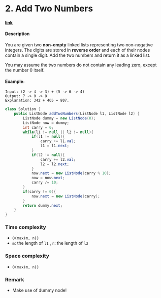 # 2. Add Two Numbers

#### [link](https://leetcode.com/problems/add-two-numbers/description/) 

#### Description
You are given two **non-empty** linked lists representing two non-negative integers. The digits are stored in **reverse order** and each of their nodes contain a single digit. Add the two numbers and return it as a linked list.

You may assume the two numbers do not contain any leading zero, except the number 0 itself.

#### Example:
```
Input: (2 -> 4 -> 3) + (5 -> 6 -> 4)
Output: 7 -> 0 -> 8
Explanation: 342 + 465 = 807.
```

```java
class Solution {
    public ListNode addTwoNumbers(ListNode l1, ListNode l2) {
        ListNode dummy = new ListNode(0);
        ListNode now = dummy;
        int carry = 0;
        while(l1 != null || l2 != null){
            if(l1 != null){
                carry += l1.val;
                l1 = l1.next;
            }
            if(l2 != null){
                carry += l2.val;
                l2 = l2.next;
            }
            now.next = new ListNode(carry % 10);
            now = now.next;
            carry /= 10;
        }
        if(carry != 0){
            now.next = new ListNode(carry);
        }
        return dummy.next;
    }
}
```
### Time complexity
* `O(max(m, n))`
* `m`: the length of `l1` , `n`: the length of `l2`
### Space complexity
* `O(max(m, n))`
### Remark
* Make use of dummy node!
